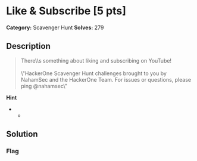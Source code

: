 # Like & Subscribe [5 pts]

**Category:** Scavenger Hunt
**Solves:** 279

## Description
>There\\\s something about liking and subscribing on YouTube!<br><br>\\"HackerOne Scavenger Hunt challenges brought to you by NahamSec and the HackerOne Team. For issues or questions, please ping @nahamsec\\"

**Hint**
* -

## Solution

### Flag

